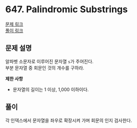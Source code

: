 # 647. Palindromic Substrings
[문제 링크](https://leetcode.com/problems/palindromic-substrings/ )  
[풀이 링크](LC647.java )  

## 문제 설명
알파벳 소문자로 이루어진 문자열 `s`가 주어진다.  
부분 문자열 중 회문인 것의 개수를 구하라.  

**제한 사항**  
* 문자열의 길이는 1 이상, 1,000 이하이다.  

## 풀이
각 인덱스에서 문자열을 좌우로 확장시켜 가며 회문의 인지 검사한다.  
